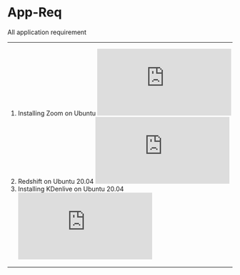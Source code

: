 # App-Req
All application requirement
***
1. Installing Zoom on Ubuntu ![[read]](https://github.com/syaifulahdan/App-Req/blob/main/Standar-App/zoom-ubuntu-20-04.md)
2. Redshift on Ubuntu 20.04  ![[read]](https://github.com/syaifulahdan/App-Req/blob/main/Standar-App/redshift-ubuntu-20-04.md)
3. Installing KDenlive on Ubuntu 20.04  ![[read]](https://github.com/syaifulahdan/App-Req/blob/main/Standar-App/zoom-ubuntu-20-04.md)

***

